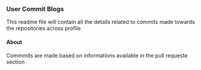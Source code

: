### User Commit Blogs
This readme file will contain all the details related to commits made towards the repositories across profile

#### About
Commmits are made based on informations available in the pull requeste section